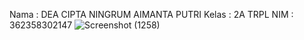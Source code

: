 Nama : DEA CIPTA NINGRUM AIMANTA PUTRI 
Kelas : 2A TRPL
NIM : 362358302147
![Screenshot (1258)](https://github.com/user-attachments/assets/78c12c6a-76a3-472f-bc7b-fd6df3bbc82a)


